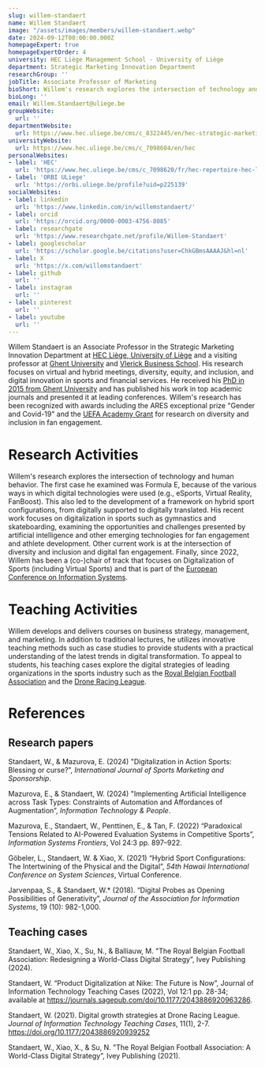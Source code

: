 ```yaml
---
slug: willem-standaert
name: Willem Standaert
image: "/assets/images/members/willem-standaert.webp"
date: 2024-09-12T00:00:00.000Z
homepageExpert: true
homepageExpertOrder: 4
university: HEC Liège Management School - University of Liège
department: Strategic Marketing Innovation Department
researchGroup: ''
jobTitle: Associate Professor of Marketing
bioShort: Willem's research explores the intersection of technology and human behaviour in the fields of sport management, marketing and innovation.
bioLong: ''
email: Willem.Standaert@uliege.be
groupWebsite:
  url: ''
departmentWebsite:
  url: https://www.hec.uliege.be/cms/c_8322445/en/hec-strategic-marketing-innovation
universityWebsite:
  url: https://www.hec.uliege.be/cms/c_7098604/en/hec
personalWebsites:
- label: 'HEC'
  url: 'https://www.hec.uliege.be/cms/c_7098620/fr/hec-repertoire-hec-liege?uid=u232106'
- label: 'ORBI ULiege'
  url: 'https://orbi.uliege.be/profile?uid=p225139'
socialWebsites:
- label: linkedin
  url: 'https://www.linkedin.com/in/willemstandaert/'
- label: orcid
  url: 'https://orcid.org/0000-0003-4756-8085'
- label: researchgate
  url: 'https://www.researchgate.net/profile/Willem-Standaert'
- label: googlescholar
  url: 'https://scholar.google.be/citations?user=ChkGBmsAAAAJ&hl=nl'
- label: X
  url: 'https://x.com/willemstandaert'
- label: github
  url: ''
- label: instagram
  url: ''
- label: pinterest
  url: ''
- label: youtube
  url: ''
---
```


Willem Standaert is an Associate Professor in the Strategic Marketing Innovation Department at [HEC Liège, University of Liège](https://www.uliege.be/cms/c_11403492/en/willem-standaert) and a visiting professor at [Ghent University](https://research.ugent.be/web/person/willem-standaert-0/en) and [Vlerick Business School](https://www.vlerick.com/nl/zoek-professoren-en-experts/willem-standaert/). His research focuses on virtual and hybrid meetings, diversity, equity, and inclusion, and digital innovation in sports and financial services. He received his [PhD in 2015 from Ghent University](https://lib.ugent.be/catalog/pug01:5963852) and has published his work in top academic journals and presented it at leading conferences. Willem's research has been recognized with awards including the ARES exceptional prize "Gender and Covid-19" and the [UEFA Academy Grant](https://uefaacademy.com/courses/rgp/) for research on diversity and inclusion in fan engagement.

# Research Activities
Willem's research explores the intersection of technology and human behavior. The first case he examined was Formula E, because of the various ways in which digital technologies were used (e.g., eSports, Virtual Reality, FanBoost). This also led to the development of a framework on hybrid sport configurations, from digitally supported to digitally translated. His recent work focuses on digitalization in sports such as gymnastics and skateboarding, examining the opportunities and challenges presented by artificial intelligence and other emerging technologies for fan engagement and athlete development. Other current work is at the intersection of diversity and inclusion and digital fan engagement. Finally, since 2022, Willem has been a (co-)chair of track that focuses on Digitalization of Sports (including Virtual Sports) and that is part of the [European Conference on Information Systems](https://aisnet.org/page/ECISPage).

# Teaching Activities
Willem develops and delivers courses on business strategy, management, and marketing. In addition to traditional lectures, he utilizes innovative teaching methods such as case studies to provide students with a practical understanding of the latest trends in digital transformation. To appeal to students, his teaching cases explore the digital strategies of leading organizations in the sports industry such as the [Royal Belgian Football Association](https://footbelsite-prod.rbfa.be/en/about-us/rbfa-knowledge-centre/studies/researchers-hec-liege-studied-our-football-social) and the [Drone Racing League](https://journals.sagepub.com/doi/10.1177/2043886920939252).

# References

## Research papers

Standaert, W., & Mazurova, E. (2024) "Digitalization in Action Sports: Blessing or curse?”, *International Journal of Sports Marketing and Sponsorship*.

Mazurova, E., & Standaert, W. (2024) "Implementing Artificial Intelligence across Task Types: Constraints of Automation and Affordances of Augmentation”, *Information Technology & People*.

Mazurova, E., Standaert, W., Penttinen, E., & Tan, F. (2022) “Paradoxical Tensions Related to AI-Powered Evaluation Systems in Competitive Sports”, *Information Systems Frontiers*, Vol 24:3 pp. 897–922.

Göbeler, L., Standaert, W. & Xiao, X. (2021) “Hybrid Sport Configurations: The Intertwining of the Physical and the Digital”, *54th Hawaii International Conference on System Sciences*, Virtual Conference.

Jarvenpaa, S., & Standaert, W.\* (2018). “Digital Probes as Opening Possibilities of Generativity”, *Journal of the Association for Information Systems*, 19 (10): 982-1,000.


## Teaching cases

Standaert, W., Xiao, X., Su, N., & Balliauw, M. "The Royal Belgian Football Association: Redesigning a World-Class Digital Strategy”, Ivey Publishing (2024).

Standaert, W. “Product Digitalization at Nike: The Future is Now”, Journal of Information Technology Teaching Cases (2022), Vol 12:1 pp. 28-34; available at https://journals.sagepub.com/doi/10.1177/2043886920963286.

Standaert, W. (2021). Digital growth strategies at Drone Racing League. *Journal of Information Technology Teaching Cases*, 11(1), 2-7. https://doi.org/10.1177/2043886920939252

Standaert, W., Xiao, X., & Su, N. "The Royal Belgian Football Association: A World-Class Digital Strategy”, Ivey Publishing (2021).


